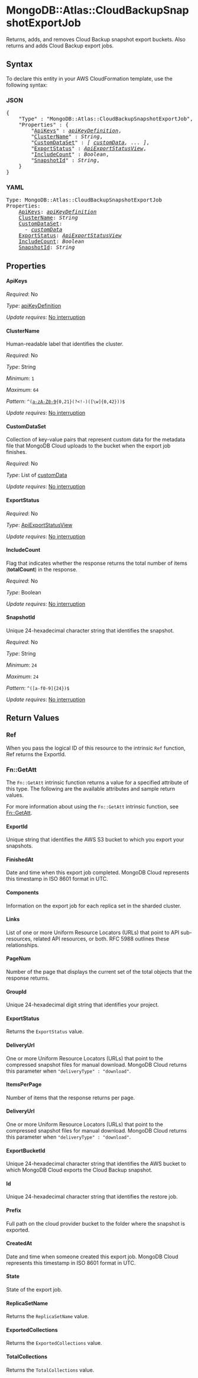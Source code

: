 # MongoDB::Atlas::CloudBackupSnapshotExportJob

Returns, adds, and removes Cloud Backup snapshot export buckets. Also returns and adds Cloud Backup export jobs.

## Syntax

To declare this entity in your AWS CloudFormation template, use the following syntax:

### JSON

<pre>
{
    "Type" : "MongoDB::Atlas::CloudBackupSnapshotExportJob",
    "Properties" : {
        "<a href="#apikeys" title="ApiKeys">ApiKeys</a>" : <i><a href="apikeydefinition.md">apiKeyDefinition</a></i>,
        "<a href="#clustername" title="ClusterName">ClusterName</a>" : <i>String</i>,
        "<a href="#customdataset" title="CustomDataSet">CustomDataSet</a>" : <i>[ <a href="customdata.md">customData</a>, ... ]</i>,
        "<a href="#exportstatus" title="ExportStatus">ExportStatus</a>" : <i><a href="apiexportstatusview.md">ApiExportStatusView</a></i>,
        "<a href="#includecount" title="IncludeCount">IncludeCount</a>" : <i>Boolean</i>,
        "<a href="#snapshotid" title="SnapshotId">SnapshotId</a>" : <i>String</i>,
    }
}
</pre>

### YAML

<pre>
Type: MongoDB::Atlas::CloudBackupSnapshotExportJob
Properties:
    <a href="#apikeys" title="ApiKeys">ApiKeys</a>: <i><a href="apikeydefinition.md">apiKeyDefinition</a></i>
    <a href="#clustername" title="ClusterName">ClusterName</a>: <i>String</i>
    <a href="#customdataset" title="CustomDataSet">CustomDataSet</a>: <i>
      - <a href="customdata.md">customData</a></i>
    <a href="#exportstatus" title="ExportStatus">ExportStatus</a>: <i><a href="apiexportstatusview.md">ApiExportStatusView</a></i>
    <a href="#includecount" title="IncludeCount">IncludeCount</a>: <i>Boolean</i>
    <a href="#snapshotid" title="SnapshotId">SnapshotId</a>: <i>String</i>
</pre>

## Properties

#### ApiKeys

_Required_: No

_Type_: <a href="apikeydefinition.md">apiKeyDefinition</a>

_Update requires_: [No interruption](https://docs.aws.amazon.com/AWSCloudFormation/latest/UserGuide/using-cfn-updating-stacks-update-behaviors.html#update-no-interrupt)

#### ClusterName

Human-readable label that identifies the cluster.

_Required_: No

_Type_: String

_Minimum_: <code>1</code>

_Maximum_: <code>64</code>

_Pattern_: <code>^([a-zA-Z0-9]([a-zA-Z0-9-]){0,21}(?<!-)([\w]{0,42}))$</code>

_Update requires_: [No interruption](https://docs.aws.amazon.com/AWSCloudFormation/latest/UserGuide/using-cfn-updating-stacks-update-behaviors.html#update-no-interrupt)

#### CustomDataSet

Collection of key-value pairs that represent custom data for the metadata file that MongoDB Cloud uploads to the bucket when the export job finishes.

_Required_: No

_Type_: List of <a href="customdata.md">customData</a>

_Update requires_: [No interruption](https://docs.aws.amazon.com/AWSCloudFormation/latest/UserGuide/using-cfn-updating-stacks-update-behaviors.html#update-no-interrupt)

#### ExportStatus

_Required_: No

_Type_: <a href="apiexportstatusview.md">ApiExportStatusView</a>

_Update requires_: [No interruption](https://docs.aws.amazon.com/AWSCloudFormation/latest/UserGuide/using-cfn-updating-stacks-update-behaviors.html#update-no-interrupt)

#### IncludeCount

Flag that indicates whether the response returns the total number of items (**totalCount**) in the response.

_Required_: No

_Type_: Boolean

_Update requires_: [No interruption](https://docs.aws.amazon.com/AWSCloudFormation/latest/UserGuide/using-cfn-updating-stacks-update-behaviors.html#update-no-interrupt)

#### SnapshotId

Unique 24-hexadecimal character string that identifies the snapshot.

_Required_: No

_Type_: String

_Minimum_: <code>24</code>

_Maximum_: <code>24</code>

_Pattern_: <code>^([a-f0-9]{24})$</code>

_Update requires_: [No interruption](https://docs.aws.amazon.com/AWSCloudFormation/latest/UserGuide/using-cfn-updating-stacks-update-behaviors.html#update-no-interrupt)

## Return Values

### Ref

When you pass the logical ID of this resource to the intrinsic `Ref` function, Ref returns the ExportId.

### Fn::GetAtt

The `Fn::GetAtt` intrinsic function returns a value for a specified attribute of this type. The following are the available attributes and sample return values.

For more information about using the `Fn::GetAtt` intrinsic function, see [Fn::GetAtt](https://docs.aws.amazon.com/AWSCloudFormation/latest/UserGuide/intrinsic-function-reference-getatt.html).

#### ExportId

Unique string that identifies the AWS S3 bucket to which you export your snapshots.

#### FinishedAt

Date and time when this export job completed. MongoDB Cloud represents this timestamp in ISO 8601 format in UTC.

#### Components

Information on the export job for each replica set in the sharded cluster.

#### Links

List of one or more Uniform Resource Locators (URLs) that point to API sub-resources, related API resources, or both. RFC 5988 outlines these relationships.

#### PageNum

Number of the page that displays the current set of the total objects that the response returns.

#### GroupId

Unique 24-hexadecimal digit string that identifies your project.

#### ExportStatus

Returns the <code>ExportStatus</code> value.

#### DeliveryUrl

One or more Uniform Resource Locators (URLs) that point to the compressed snapshot files for manual download. MongoDB Cloud returns this parameter when `"deliveryType" : "download"`.

#### ItemsPerPage

Number of items that the response returns per page.

#### DeliveryUrl

One or more Uniform Resource Locators (URLs) that point to the compressed snapshot files for manual download. MongoDB Cloud returns this parameter when `"deliveryType" : "download"`.

#### ExportBucketId

Unique 24-hexadecimal character string that identifies the AWS bucket to which MongoDB Cloud exports the Cloud Backup snapshot.

#### Id

Unique 24-hexadecimal character string that identifies the restore job.

#### Prefix

Full path on the cloud provider bucket to the folder where the snapshot is exported.

#### CreatedAt

Date and time when someone created this export job. MongoDB Cloud represents this timestamp in ISO 8601 format in UTC.

#### State

State of the export job.

#### ReplicaSetName

Returns the <code>ReplicaSetName</code> value.

#### ExportedCollections

Returns the <code>ExportedCollections</code> value.

#### TotalCollections

Returns the <code>TotalCollections</code> value.


